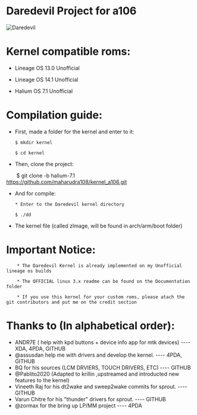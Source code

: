 # Daredevil Project for a106

![Daredevil](http://s24.postimg.org/snrt08gut/image.png "Daredevil Kernel logo")

# Kernel compatible roms:

  * Lineage OS 13.0 Unofficial
  
  * Lineage OS 14.1 Unofficial

  * Halium OS 7.1 Unofficial

# Compilation guide:
  
  * First, made a folder for the kernel and enter to it:

        $ mkdir kernel

        $ cd kernel

  * Then, clone the project: 

        $ git clone -b halium-7.1 https://github.com/maharudra108/kernel_a106.git


  * And for compile:

        * Enter to the Daredevil kernel directory 

        $ ./dd

  * The kernel file (called zImage, will be found in arch/arm/boot folder)


# Important Notice:

        * The Daredevil Kernel is already implemented on my Unofficial lineage os builds

        * The OFFICIAL linux 3.x readme can be found on the Documentation folder

        * If you use this kernel for your custom roms, please atach the git contributors and put me on the credit section


# Thanks to (In alphabetical order):

   * ANDR7E ( help with kpd buttons + device info app for mtk devices) ---- XDA, 4PDA, GITHUB
   * @assusdan help me with drivers and develop the kernel. ---- 4PDA, GITHUB
   * BQ for his sources (LCM DRVIERS, TOUCH DRIVERS, ETC) ---- GITHUB
   * @Pablito2020 (Adapted to krillin ,upstreamed and introducted new features to the kernel)
   * Vineeth Raj for his dt2wake and sweep2wake commits for sprout. ---- GITHUB
   * Varun Chitre for his "thunder" drivers for sprout. ---- GITHUB
   * @zormax for the bring up LP/MM project ---- 4PDA
